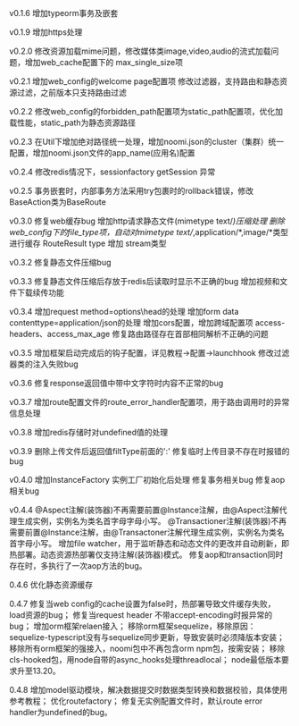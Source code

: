 v0.1.6
增加typeorm事务及嵌套

v0.1.9
增加https处理

v0.2.0
修改资源加载mime问题，修改媒体类image,video,audio的流式加载问题，增加web_cache配置下的 max_single_size项

v0.2.1
增加web_config的welcome page配置项
修改过滤器，支持路由和静态资源过滤，之前版本只支持路由过滤

v0.2.2
修改web_config的forbidden_path配置项为static_path配置项，优化加载性能，static_path为静态资源路径

v0.2.3
在Util下增加绝对路径统一处理，增加noomi.json的cluster（集群）统一配置，增加noomi.json文件的app_name(应用名)配置

v0.2.4
修改redis情况下，sessionfactory getSession 异常

v0.2.5
事务嵌套时，内部事务方法采用try包裹时的rollback错误，修改BaseAction类为BaseRoute

v0.3.0
修复web缓存bug
增加http请求静态文件(mimetype text/*)压缩处理
删除web_config下的file_type项，自动对mimetype text/*,application/*,image/*类型进行缓存
RouteResult type 增加 stream类型

v0.3.2
修复静态文件压缩bug

v0.3.3
修复静态文件压缩后存放于redis后读取时显示不正确的bug
增加视频和文件下载续传功能

v0.3.4
增加request method=options\head的处理
增加form data contenttype=application/json的处理
增加cors配置，增加跨域配置项 access-headers、access_max_age
修复路由路径存在首部相同解析不正确的问题

v0.3.5 
增加框架启动完成后的钩子配置，详见教程->配置->launchhook
修改过滤器类的注入失败bug

v0.3.6
修复response返回值中带中文字符时内容不正常的bug

v0.3.7
增加route配置文件的route_error_handler配置项，用于路由调用时的异常信息处理

v0.3.8
增加redis存储时对undefined值的处理

v0.3.9
删除上传文件后返回值filtType前面的':'
修复临时上传目录不存在时报错的bug

v0.4.0
增加InstanceFactory 实例工厂初始化后处理
修复事务相关bug
修复aop相关bug

v0.4.4
@Aspect注解(装饰器)不再需要前置@Instance注解，由@Aspect注解代理生成实例，实例名为类名首字母字母小写。
@Transactioner注解(装饰器)不再需要前置@Instance注解，由@Transactoner注解代理生成实例，实例名为类名首字母小写。
增加file watcher，用于监听静态和动态文件的更改并自动刷新，即热部署。动态资源热部署仅支持注解(装饰器)模式。
修复aop和transaction同时存在时，多执行了一次aop方法的bug。

0.4.6
优化静态资源缓存

0.4.7
修复当web config的cache设置为false时，热部署导致文件缓存失败，load资源的bug；
修复当request header 不带accept-encoding时报异常的bug；
增加orm框架relaen接入；
移除orm框架sequelize，移除原因：sequelize-typescript没有与sequelize同步更新，导致安装时必须降版本安装；
移除所有orm框架的强接入，noomi包中不再包含orm npm包，按需安装；
移除cls-hooked包，用node自带的async_hooks处理threadlocal；
node最低版本要求升至13.20。

0.4.8
增加model驱动模块，解决数据提交时数据类型转换和数据校验，具体使用参考教程；
优化routefactory；
修复无实例配置文件时，默认route error handler为undefined的bug。


